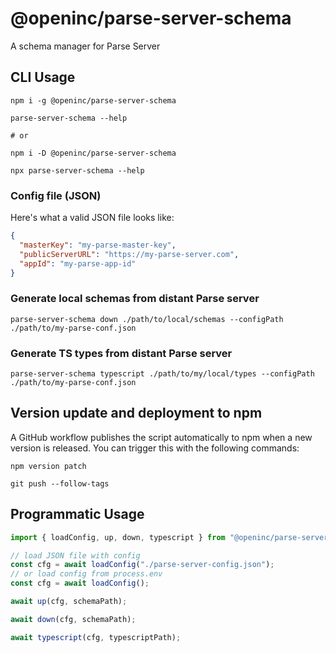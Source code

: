 # @openinc/parse-server-schema

A schema manager for Parse Server

## CLI Usage

```
npm i -g @openinc/parse-server-schema

parse-server-schema --help

# or

npm i -D @openinc/parse-server-schema

npx parse-server-schema --help
```

### Config file (JSON)

Here's what a valid JSON file looks like:

```JSON
{
  "masterKey": "my-parse-master-key",
  "publicServerURL": "https://my-parse-server.com",
  "appId": "my-parse-app-id"
}
```

### Generate local schemas from distant Parse server

```
parse-server-schema down ./path/to/local/schemas --configPath ./path/to/my-parse-conf.json
```

### Generate TS types from distant Parse server

```
parse-server-schema typescript ./path/to/my/local/types --configPath ./path/to/my-parse-conf.json
```

## Version update and deployment to npm

A GitHub workflow publishes the script automatically to npm when a new version is released. You can trigger this with the following commands:

`npm version patch`

`git push --follow-tags`

## Programmatic Usage

```ts
import { loadConfig, up, down, typescript } from "@openinc/parse-server-schema";

// load JSON file with config
const cfg = await loadConfig("./parse-server-config.json");
// or load config from process.env
const cfg = await loadConfig();

await up(cfg, schemaPath);

await down(cfg, schemaPath);

await typescript(cfg, typescriptPath);
```
